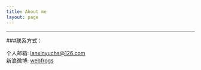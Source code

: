 ```yaml
---
title: About me
layout: page
---
```



----

###联系方式：        

个人邮箱: [lanxinyuchs@126.com](mailto:lanxinyuchs@126.com)     
新浪微博: [webfrogs](http://weibo.com/u/1568315380)	 
